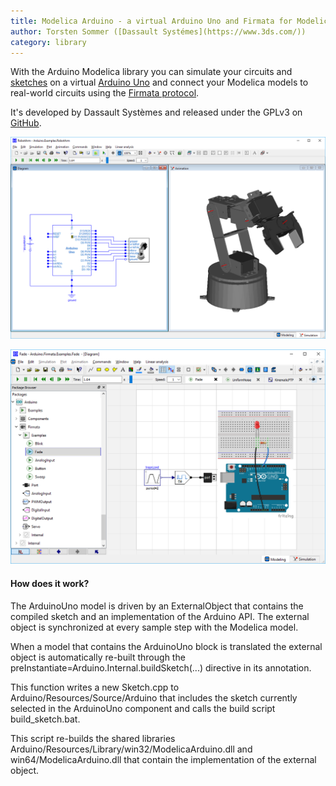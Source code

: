 ```yaml
---
title: Modelica Arduino - a virtual Arduino Uno and Firmata for Modelica
author: Torsten Sommer ([Dassault Systémes](https://www.3ds.com/))
category: library
---
```

With the Arduino Modelica library you can simulate your circuits and [sketches](https://www.arduino.cc/en/Tutorial/Sketch) on a virtual [Arduino Uno](https://www.arduino.cc/en/Main/ArduinoBoardUno) and connect your Modelica models to real-world circuits using the [Firmata protocol](http://www.firmata.org/).

It's developed by Dassault Systèmes and released under the GPLv3 on [GitHub](https://github.com/CATIA-Systems/Modelica-Arduino).

![Robot Arm Example](Modelica-Arduino/robot-arm.png)

![Firmata Fade LED Example](Modelica-Arduino/firmata-fade.png)

#### How does it work?

The ArduinoUno model is driven by an ExternalObject that contains the compiled sketch and an implementation of the Arduino API. The external object is synchronized at every sample step with the Modelica model.

When a model that contains the ArduinoUno block is translated the external object is automatically re-built through the preInstantiate=Arduino.Internal.buildSketch(...) directive in its annotation.

This function writes a new Sketch.cpp to Arduino/Resources/Source/Arduino that includes the sketch currently selected in the ArduinoUno component and calls the build script build_sketch.bat.

This script re-builds the shared libraries Arduino/Resources/Library/win32/ModelicaArduino.dll and win64/ModelicaArduino.dll that contain the implementation of the external object.
